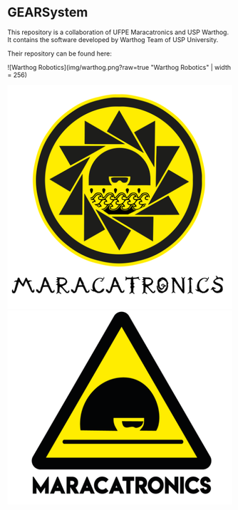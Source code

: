 # GEARSystem


This repository is a collaboration of UFPE Maracatronics and USP Warthog. It contains the software developed by Warthog Team of USP University.

Their repository can be found here: 

![Warthog Robotics](img/warthog.png?raw=true "Warthog Robotics" | width = 256)

![Armorial Project](img/armorialproject.png?raw=true "Maracatronics Armorial Project")
![Maracatronics](img/maracatronics.png?raw=true "Maracatronics")

